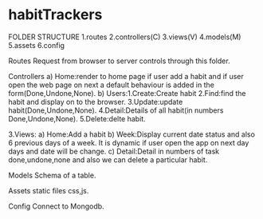 # habitTrackers
FOLDER STRUCTURE
1.routes
2.controllers(C)
3.views(V)
4.models(M)
5.assets
6.config

Routes
Request from browser to server controls through this folder.

Controllers
a) Home:render to home page if user add a habit and
       if user open the web page on next a default behaviour is added in the form(Done,Undone,None).
b) Users:1.Create:Create habit
        2.Find:find the habit and display on to the browser.
        3.Update:update habit(Done,Undone,None).
        4.Detail:Details of all habit(in numbers Done,Undone,None).
        5.Delete:delte habit.
        
3.Views:
a) Home:Add a habit
b) Week:Display current date status and also 6 previous days of a week.
        It is dynamic if user open the app on next day days and date will be change.
c) Detail:Detail in numbers of task done,undone,none and
          also we can delete a particular habit.

Models
Schema of a table.

Assets
static files css,js.

Config
Connect to Mongodb.
